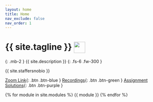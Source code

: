 ```yaml
---
layout: home
title: Home
nav_exclude: false
nav_order: 1
---
```


# {{ site.tagline }} <img src='favicon.ico' style='vertical-align: text-top' width=37>
{: .mb-2 }
{{ site.description }}
{: .fs-6 .fw-300 }

{{ site.staffersnobio }}

[Zoom Link](https://ucsd.zoom.us/j/92137281308){: .btn .btn-blue } [Recordings](https://podcast.ucsd.edu){: .btn .btn-green } [Assignment Solutions](https://campuswire.com/c/G325FA25B/feed/508){: .btn .btn-purple }

{% for module in site.modules %}
{{ module }}
{% endfor %}